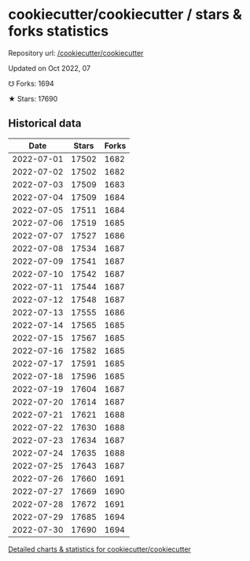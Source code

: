 # cookiecutter/cookiecutter / stars & forks statistics

Repository url: [/cookiecutter/cookiecutter](https://github.com/cookiecutter/cookiecutter)

Updated on Oct 2022, 07

☋ Forks: 1694

★ Stars: 17690

## Historical data
| Date | Stars | Forks |
|------|-------|-------|
| 2022-07-01 | 17502 | 1682 | 
| 2022-07-02 | 17502 | 1682 | 
| 2022-07-03 | 17509 | 1683 | 
| 2022-07-04 | 17509 | 1684 | 
| 2022-07-05 | 17511 | 1684 | 
| 2022-07-06 | 17519 | 1685 | 
| 2022-07-07 | 17527 | 1686 | 
| 2022-07-08 | 17534 | 1687 | 
| 2022-07-09 | 17541 | 1687 | 
| 2022-07-10 | 17542 | 1687 | 
| 2022-07-11 | 17544 | 1687 | 
| 2022-07-12 | 17548 | 1687 | 
| 2022-07-13 | 17555 | 1686 | 
| 2022-07-14 | 17565 | 1685 | 
| 2022-07-15 | 17567 | 1685 | 
| 2022-07-16 | 17582 | 1685 | 
| 2022-07-17 | 17591 | 1685 | 
| 2022-07-18 | 17596 | 1685 | 
| 2022-07-19 | 17604 | 1687 | 
| 2022-07-20 | 17614 | 1687 | 
| 2022-07-21 | 17621 | 1688 | 
| 2022-07-22 | 17630 | 1688 | 
| 2022-07-23 | 17634 | 1687 | 
| 2022-07-24 | 17635 | 1688 | 
| 2022-07-25 | 17643 | 1687 | 
| 2022-07-26 | 17660 | 1691 | 
| 2022-07-27 | 17669 | 1690 | 
| 2022-07-28 | 17672 | 1691 | 
| 2022-07-29 | 17685 | 1694 | 
| 2022-07-30 | 17690 | 1694 | 


[Detailed charts & statistics for cookiecutter/cookiecutter](https://reviewgithub.com/rep/cookiecutter/cookiecutter)
